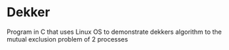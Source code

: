 # Dekker
Program in C that uses Linux OS to demonstrate dekkers algorithm to the mutual exclusion problem of 2 processes
